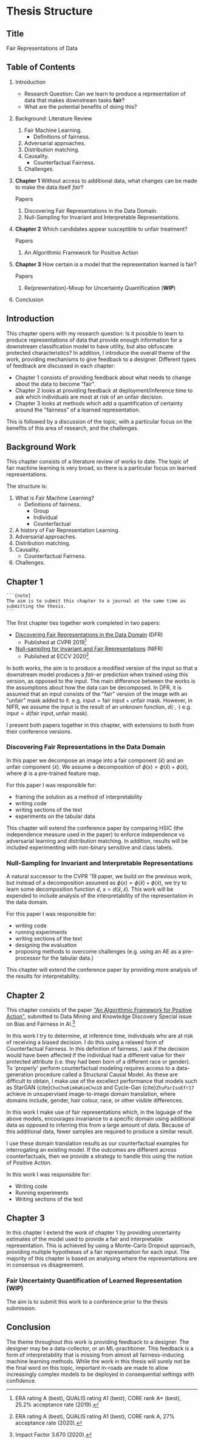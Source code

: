 # Thesis Structure

## Title
Fair Representations of Data

## Table of Contents
1. Introduction
   - Research Question: Can we learn to produce a representation of data that makes downstream tasks **fair**?
   - What are the potential benefits of doing this?
2. Background: Literature Review
    1. Fair Machine Learning.
        - Definitions of fairness.
    2. Adversarial approaches.
    3. Distribution matching.
    4. Causality.
       - Counterfactual Fairness.
    5. Challenges.
3. **Chapter 1**
   Without access to additional data, what changes can be made to make the data itself _fair_?   

   Papers
    1. Discovering Fair Representations in the Data Domain.
    2. Null-Sampling for Invariant and Interpretable Representations.
4. **Chapter 2**
   Which candidates appear susceptible to unfair treatment?

   Papers
    1. An Algorithmic Framework for Positive Action 
5. **Chapter 3**
   How certain is a model that the representation learned is fair?   

   Papers
   1. Re(presentation)-Mixup for Uncertainty Quantification (**WIP**)
6. Conclusion

## Introduction
This chapter opens with my research question: Is it possible to learn to produce representations of data that provide enough information
for a downstream classification model to have utility, but also obfuscate protected characteristics?
In addition, I introduce the overall theme of the work, providing mechanisms to give feedback to a designer.
Different types of feedback are discussed in each chapter:
  - Chapter 1 consists of providing feedback about what needs to change about the data to become "fair".
  - Chapter 2 looks at providing feedback at deployment/inference time to ask which individuals are most at risk of an unfair decision.
  - Chapter 3 looks at methods which add a quantification of certainty around the "fairness" of a learned representation.

This is followed by a discussion of the topic, with a particular focus on the benefits of this area of research, and the challenges.

## Background Work
This chapter consists of a literature review of works to date. 
The topic of fair machine learning is very broad, so there is a particular focus on learned representations.

The structure is:
1. What is Fair Machine Learning?
   - Definitions of fairness.
      - Group
      - Individual
      - Counterfactual
2. A history of Fair Representation Learning.
3. Adversarial approaches.
4. Distribution matching.
5. Causality.
   - Counterfactual Fairness.
6. Challenges.

## Chapter 1
````{margin}
```{note}
The aim is to submit this chapter to a journal at the same time as submitting the thesis. 
```
````
The first chapter ties together work completed in two papers:
- [Discovering Fair Representations in the Data Domain](../../09_appendix/publications/dfritdd.md) (DFR)
   - Published at CVPR 2019[^cvpr2019]
- [Null-sampling for Invariant and Fair Representations](../../09_appendix/publications/nosinn.md) (NIFR)
   - Published at ECCV 2020[^eccv2020]

In both works, the aim is to produce a modified version of the input so that a downstream model produces a _fair_-er 
prediction when trained using this version, as opposed to the input.
The main difference between the works is the assumptions about how the data can be decomposed. 
In DFR, it is assumed that an input consists of the "fair" version of the image with an "unfair" mask added to it. 
e.g. $\textrm{input} = \textrm{fair input} + \textrm{unfair mask}$.
However, in NIFR, we assume the input is the result of an unknown function, $d(\cdot, \cdot)$ e.g. 
$\textrm{input} = d(\textrm{fair input}, \textrm{unfair mask})$.

I present both papers together in this chapter, with extensions to both from their conference versions.

### Discovering Fair Representations in the Data Domain
In this paper we decompose an image into a fair component ($\hat{x}$) and an unfair component ($\tilde{x}$).
We assume a decomposition of $\phi(x) = \phi(\hat{x}) + \phi(\tilde{x})$, where $\phi$ is a pre-trained feature map.

For this paper I was responsible for:
   - framing the solution as a method of interpretability
   - writing code
   - writing sections of the text
   - experiments on the tabular data

This chapter will extend the conference paper by comparing HSIC (the independence measure used in the paper) to enforce 
independence vs adversarial learning and distribution matching.
In addition, results will be included experimenting with non-binary sensitive and class labels.

### Null-Sampling for Invariant and Interpretable Representations
A natural successor to the CVPR '19 paper, we build on the previous work, but instead of a decomposition assumed as 
$\phi(x) = \phi(\hat{x}) + \phi(\tilde{x})$, we try to learn some decomposition function $d$, $x=d(\hat{x}, \tilde{x})$.
This work will be expended to include analysis of the interpretability of the representation in the data domain.  

For this paper I was responsible for:
  - writing code
  - running experiments
  - writing sections of the text
  - designing the evaluation
  - proposing methods to overcome challenges (e.g. using an AE as a pre-processor for the tabular data.)

This chapter will extend the conference paper by providing more analysis of the results for interpretability.

## Chapter 2

This chapter consists of the paper ["An Algorithmic Framework for Positive Action"](../../03_identifying/intro.md), 
submitted to Data Mining and Knowledge Discovery Special issue on Bias and Fairness in AI.[^dami2021]

In this work I try to determine, at inference time, individuals who are at risk of receiving a biased decision.
I do this using a relaxed form of Counterfactual Fairness. 
In this definition of fairness, I ask if the decision would have been affected if the individual had a different value
for their protected attribute (i.e. they had been born of a different race or gender). 
To 'properly' perform counterfactual modeling requires access to a data-generation procedure called a Structural Causal Model.
As these are difficult to obtain, I make use of the excellect performance that models such as StarGAN {cite}`ChoChoKimHaKimCho18`
and Cycle-Gan {cite}`ZhuParIsoEfr17` achieve in unsupervised image-to-image domain translation, where domains include, 
gender, hair colour, race, or other visible differences.

In this work I make use of fair representations which, in the laguage of the above models, encourages invariance to a specific domain
using additional data as opposed to inferring this from a large amount of data.
Because of this additional data, fewer samples are required to produce a similar result.

I use these domain translation results as our counterfactual examples for interrogating an existing model.
If the outcomes are different across counterfactuals, then we provide a strategy to handle this using the notion
of Positive Action.

In this work I was responsible for:
  - Writing code
  - Running experiments
  - Writing sections of the text

## Chapter 3

In this chapter I extend the work of chapter 1 by providing uncertainty estimates of the model used to provide a fair and interpretable representation.
This is achieved by using a Monte-Carlo Dropout approach, providing multiple hypotheses of a fair representation for each input.
The majority of this chapter is based on analysing where the representations are in consensus vs disagreement.

### Fair Uncertainty Quantification of Learned Representation (**WIP**)
The aim is to submit this work to a conference prior to the thesis submission. 

## Conclusion
The theme throughout this work is providing feedback to a designer.
The designer may be a data-collector, or an ML-practitioner.
This feedback is a form of interpretability that is missing from almost all fairness-inducing machine learning methods.
While the work in this thesis will surely not be the final word on this topic, important in-roads are made to allow
increasingly complex models to be deployed in consequential settings with confidence.

[^eccv2020]: ERA rating A (best), QUALIS rating A1 (best), CORE rank A, 27% acceptance rate (2020).
[^cvpr2019]: ERA rating A (best), QUALIS rating A1 (best), CORE rank A* (best), 25.2% acceptance rate (2019).
[^dami2021]: Impact Factor 3.670 (2020).
